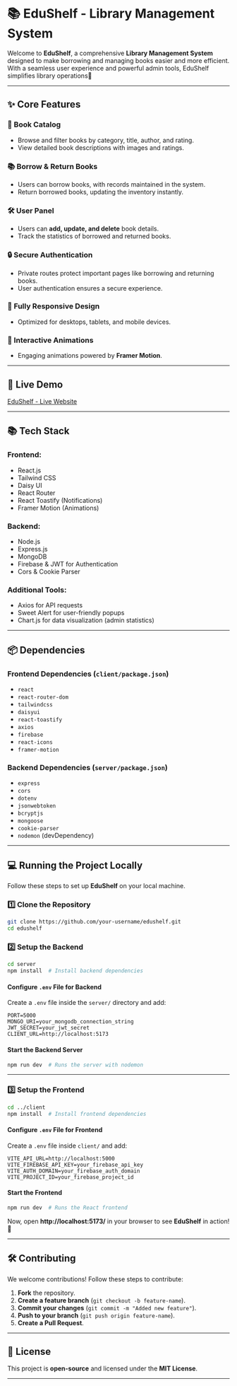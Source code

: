 # 📚 EduShelf - Library Management System

Welcome to **EduShelf**, a comprehensive **Library Management System** designed to make borrowing and managing books easier and more efficient. With a seamless user experience and powerful admin tools, EduShelf simplifies library operations🚀

---

## **✨ Core Features**

### **📖 Book Catalog**
- Browse and filter books by category, title, author, and rating.
- View detailed book descriptions with images and ratings.

### **📚 Borrow & Return Books**
- Users can borrow books, with records maintained in the system.
- Return borrowed books, updating the inventory instantly.

### **🛠️ User Panel**
- Users can **add, update, and delete** book details.
- Track the statistics of borrowed and returned books.

### **🔒 Secure Authentication**
- Private routes protect important pages like borrowing and returning books.
- User authentication ensures a secure experience.

### **📱 Fully Responsive Design**
- Optimized for desktops, tablets, and mobile devices.

### **🎨 Interactive Animations**
- Engaging animations powered by **Framer Motion**.

---

## **🚀 Live Demo**

[EduShelf - Live Website](https://assignment---11-21024.web.app)

---

## **📚 Tech Stack**

### **Frontend:**
- React.js
- Tailwind CSS
- Daisy UI
- React Router
- React Toastify (Notifications)
- Framer Motion (Animations)

### **Backend:**
- Node.js
- Express.js
- MongoDB
- Firebase & JWT for Authentication
- Cors & Cookie Parser

### **Additional Tools:**
- Axios for API requests
- Sweet Alert for user-friendly popups
- Chart.js for data visualization (admin statistics)

---

## **📦 Dependencies**

### **Frontend Dependencies (`client/package.json`)**
- `react`
- `react-router-dom`
- `tailwindcss`
- `daisyui`
- `react-toastify`
- `axios`
- `firebase`
- `react-icons`
- `framer-motion`

### **Backend Dependencies (`server/package.json`)**
- `express`
- `cors`
- `dotenv`
- `jsonwebtoken`
- `bcryptjs`
- `mongoose`
- `cookie-parser`
- `nodemon` (devDependency)

---

## **💻 Running the Project Locally**

Follow these steps to set up **EduShelf** on your local machine.

### **1️⃣ Clone the Repository**
```bash
git clone https://github.com/your-username/edushelf.git
cd edushelf
```

### **2️⃣ Setup the Backend**
```bash
cd server
npm install  # Install backend dependencies
```

#### **Configure `.env` File for Backend**
Create a `.env` file inside the `server/` directory and add:
```
PORT=5000
MONGO_URI=your_mongodb_connection_string
JWT_SECRET=your_jwt_secret
CLIENT_URL=http://localhost:5173
```

#### **Start the Backend Server**
```bash
npm run dev  # Runs the server with nodemon
```

---

### **3️⃣ Setup the Frontend**
```bash
cd ../client
npm install  # Install frontend dependencies
```

#### **Configure `.env` File for Frontend**
Create a `.env` file inside `client/` and add:
```
VITE_API_URL=http://localhost:5000
VITE_FIREBASE_API_KEY=your_firebase_api_key
VITE_AUTH_DOMAIN=your_firebase_auth_domain
VITE_PROJECT_ID=your_firebase_project_id
```

#### **Start the Frontend**
```bash
npm run dev  # Runs the React frontend
```

Now, open **http://localhost:5173/** in your browser to see **EduShelf** in action! 🚀

---

## **🛠️ Contributing**
We welcome contributions! Follow these steps to contribute:
1. **Fork** the repository.
2. **Create a feature branch** (`git checkout -b feature-name`).
3. **Commit your changes** (`git commit -m "Added new feature"`).
4. **Push to your branch** (`git push origin feature-name`).
5. **Create a Pull Request**.

---

## **📜 License**
This project is **open-source** and licensed under the **MIT License**.

---